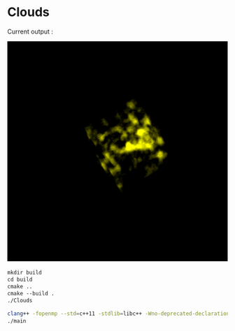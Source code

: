 # Clouds

Current output : 

<img src="output.png"></img>
```
mkdir build
cd build
cmake ..
cmake --build .
./Clouds
```


```bash
clang++ -fopenmp --std=c++11 -stdlib=libc++ -Wno-deprecated-declarations main.cpp camera.cpp Cloud.cpp -o main
./main
```